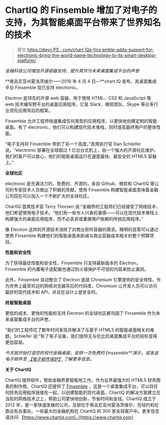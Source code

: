 # ChartIQ 的 Finsemble 增加了对电子的支持，为其智能桌面平台带来了世界知名的技术

> 原文:[https://devo PS . com/chart IQs-fins emble-adds-support-for-electronic-bring-the-world-name-technology-to-its-smart-desktop-platform/](https://devops.com/chartiqs-finsemble-adds-support-for-electron-bringing-world-renowned-technology-to-its-smart-desktop-platform/)

*金融科技公司增加开源容器支持，提升其作为未来桌面集成平台的声誉*

**弗吉尼亚州夏洛茨维尔——2019 年 4 月 4 日—**chart IQ 宣布，其桌面集成平台 Finsemble 现已支持 electronic。

Electron 是领先的开源 web 容器，用于使用 HTML、CSS 和 JavaScript 等 web 技术编写跨平台的桌面应用程序。它是 Slack、微软团队、Skype 等众多行业领先应用背后的框架。

Finsemble 允许工程师快速集成任何类型的应用程序，以更快地创建定制的智能桌面。有了 electronic，他们可以构建现代技术堆栈，同时提高最终用户的整体性能。

“电子支持将 Finsemble 带到了另一个高度，”首席执行官 Dan Schleifer 说。“electronic 部署在全球超过 1 亿台台式机上，由一个强大的开源社区维护。我们的客户可以放心，他们的智能桌面运行在速度最快、最安全的 HTML5 容器上。”

**全球社区**

electronic 是充满活力的、免费的、开源的，来自 Github、微软和 ChartIQ 等公司的专家技术人员做出了积极的贡献。使用 Finsemble 构建智能桌面意味着金融公司现在可以加入一个不断扩大的全球社区。

ChartIQ 首席技术官 Terry Thorsen 说:“金融界的工程师们已经接受了网络技术，他们希望使用电子技术。“他们有一些令人兴奋的事情——可以在现代技术堆栈上构建强大的桌面应用程序，而不必丢弃或重建用户依赖的传统应用程序。”

像 Electron 这样的开源技术消除了对商业软件容器的需求。精明的高管可以通过使用 Finsemble 构建他们的智能桌面来削减与商业容器成本相关的整个预算项目。

**性能和安全性**

为了获得最佳性能和安全性，Finsemble 只支持最新版本的 Electron。Finsemble 的内置电子适配器也通过防火墙保护不可信的内容来防止漏洞。

此外，Finsemble 自动整合了 Electron 底层 Chromium 引擎提供的安全特性。作为世界上最受欢迎的网络浏览器背后的代码库，Chromium 让开发人员可以访问最好的现代技术和 API，并且在设计上是安全的。

**终极智能桌面**

更低的成本、更快的性能和支持 Electron 的全球社区都巩固了 Finsemble 作为未来桌面集成平台的声誉。

“我们的工程师花了数年时间发现并解决了与基于 HTML5 的智能桌面相关的难题。Schleifer 说:“有了电子设备，我们提供无与伦比的桌面集成平台的目标变得更加容易。

*今天就开始打造您的现代金融桌面，安排一次免费的 finssemble**演示，或发送电子邮件至* [*【电子邮件保护】*](/cdn-cgi/l/email-protection#157c7b737a55767d7467617c643b767a78) *了解更多信息。*

**关于 ChartIQ**

ChartIQ 提供软件，帮助金融界更智能地工作。作为业界最强大的 HTML5 财务图表的制作商，ChartIQ 还提供了 [Finsemble](https://www.chartiq.com/finsemble/) ，这是一个桌面集成平台，可以将任何财务应用程序链接在一起，以创建智能的现代桌面。ChartIQ 的解决方案建立在当前的网络技术之上，帮助公司更快地创新，节省时间和金钱。ChartIQ 成立于 2012 年，是一家快速发展的公司，总部位于弗吉尼亚州夏洛茨维尔，在纽约和伦敦设有办事处。一些最大的金融机构在 ChartIQ 的 300 家全球客户中。更多信息请访问:【https://www.chartiq.com[。](https://www.chartiq.com)

###